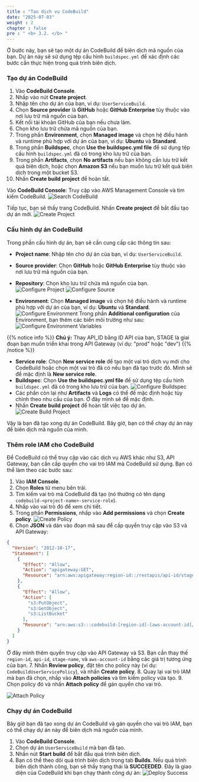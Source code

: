 ```yaml
---
title : "Tạo dịch vụ CodeBuild"
date: "2025-07-03" 
weight : 2 
chapter : false
pre : " <b> 3.2. </b> "
---
```


Ở bước này, bạn sẽ tạo một dự án CodeBuild để biên dịch mã nguồn của bạn. Dự án này sẽ sử dụng tệp cấu hình `buildspec.yml` để xác định các bước cần thực hiện trong quá trình biên dịch.

### Tạo dự án CodeBuild
1. Vào **CodeBuild Console**.
2. Nhấp vào nút **Create project**.
3. Nhập tên cho dự án của bạn, ví dụ: `UserServiceBuild`.
4. Chọn **Source provider** là **GitHub** hoặc **GitHub Enterprise** tùy thuộc vào nơi lưu trữ mã nguồn của bạn.
5. Kết nối tài khoản GitHub của bạn nếu chưa làm.
6. Chọn kho lưu trữ chứa mã nguồn của bạn.
7. Trong phần **Environment**, chọn **Managed image** và chọn hệ điều hành và runtime phù hợp với dự án của bạn, ví dụ: **Ubuntu** và **Standard**.
8. Trong phần **Buildspec**, chọn **Use the buildspec.yml file** để sử dụng tệp cấu hình `buildspec.yml` đã có trong kho lưu trữ của bạn.
9. Trong phần **Artifacts**, chọn **No artifacts** nếu bạn không cần lưu trữ kết quả biên dịch, hoặc chọn **Amazon S3** nếu bạn muốn lưu trữ kết quả biên dịch trong một bucket S3.
10. Nhấn **Create build project** để hoàn tất.

Vào **CodeBuild Console**: Truy cập vào AWS Management Console và tìm kiếm CodeBuild.
![Search CodeBuild](SearchCodeBuild.png)

Tiếp tục, bạn sẽ thấy trang CodeBuild. Nhấn **Create project** để bắt đầu tạo dự án mới.
![Create Project](CreateProject.png)

### Cấu hình dự án CodeBuild
Trong phần cấu hình dự án, bạn sẽ cần cung cấp các thông tin sau:
- **Project name**: Nhập tên cho dự án của bạn, ví dụ: `UserServiceBuild`.
- **Source provider**: Chọn **GitHub** hoặc **GitHub Enterprise** tùy thuộc vào nơi lưu trữ mã nguồn của bạn.
- **Repository**: Chọn kho lưu trữ chứa mã nguồn của bạn.
![Configure Project](ConfigureProject.png)
![Configure Source](ConfigureSource.png)

- **Environment**: Chọn **Managed image** và chọn hệ điều hành và runtime phù hợp với dự án của bạn, ví dụ: **Ubuntu** và **Standard**.
![Configure Environment](ConfigureEnvironment1.png)
Trong phần **Additional configuration** của Environment, bạn thêm các biến môi trường như sau:
![Configure Environment Variables](ConfigureEnvironment2.png)

{{% notice info %}}
**Chú ý:** Thay API_ID bằng ID API của bạn,
STAGE là giai đoạn bạn muốn triển khai trong API Gateway (ví dụ: "prod" hoặc "dev")
{{% /notice %}}

- **Service role**: Chọn **New service role** để tạo một vai trò dịch vụ mới cho CodeBuild hoặc chọn một vai trò đã có nếu bạn đã tạo trước đó. Mình sẽ để mặc định là **New service role**.
- **Buildspec**: Chọn **Use the buildspec.yml file** để sử dụng tệp cấu hình `buildspec.yml` đã có trong kho lưu trữ của bạn.
![Configure Buildspec](ConfigureBuildspec.png)
- Các phần còn lại như **Artifacts** và **Logs** có thể để mặc định hoặc tùy chỉnh theo nhu cầu của bạn. Ở đây mình sẽ để mặc định.
- Nhấn **Create build project** để hoàn tất việc tạo dự án.
![Create Build Project](CreateBuildProject.png)

Vậy là bạn đã tạo xong dự án CodeBuild. Bây giờ, bạn có thể chạy dự án này để biên dịch mã nguồn của mình.

### Thêm role IAM cho CodeBuild
Để CodeBuild có thể truy cập vào các dịch vụ AWS khác như S3, API Gateway, bạn cần cấp quyền cho vai trò IAM mà CodeBuild sử dụng. Bạn có thể làm theo các bước sau:
1. Vào **IAM Console**.
2. Chọn **Roles** từ menu bên trái.
3. Tìm kiếm vai trò mà CodeBuild đã tạo (nó thường có tên dạng `codebuild-<project-name>-service-role`).
4. Nhấp vào vai trò đó để xem chi tiết.
5. Trong phần **Permissions**, nhấp vào **Add permissions** và chọn **Create policy**.
![Create Policy](CreatePolicy.png)
6. Chọn **JSON** và dán vào đoạn mã sau để cấp quyền truy cập vào S3 và API Gateway:

```json
{
  "Version": "2012-10-17",
  "Statement": [
    {
      "Effect": "Allow",
      "Action": "apigateway:GET",
      "Resource": "arn:aws:apigateway:region-id::/restapis/api-id/stages/stage-name/exports/*"
    },
    {
      "Effect": "Allow",
      "Action": [
        "s3:PutObject",
        "s3:GetObject",
        "s3:ListBucket"
      ],
      "Resource": "arn:aws:s3:::codebuild-[region-id]-[aws-account-id]/*"
    }
  ]
}
```
Ở đây mình thêm quyền truy cập vào API Gateway và S3. Bạn cần thay thế `region-id`, `api-id`, `stage-name`, và `aws-account-id` bằng các giá trị tương ứng của bạn.
7. Nhấn **Review policy**, đặt tên cho policy này (ví dụ: `CodeBuildUserServicePolicy`), và nhấn **Create policy**.
8. Quay lại vai trò IAM mà bạn đã chọn, nhấp vào **Attach policies** và tìm kiếm policy vừa tạo.
9. Chọn policy đó và nhấn **Attach policy** để gán quyền cho vai trò.

![Attach Policy](AttachPolicy.png)

### Chạy dự án CodeBuild
Bây giờ bạn đã tạo xong dự án CodeBuild và gán quyền cho vai trò IAM, bạn có thể chạy dự án này để biên dịch mã nguồn của mình.
1. Vào **CodeBuild Console**.
2. Chọn dự án `UserServiceBuild` mà bạn đã tạo.
3. Nhấn nút **Start build** để bắt đầu quá trình biên dịch.
4. Bạn có thể theo dõi quá trình biên dịch trong tab **Builds**. Nếu quá trình biên dịch thành công, bạn sẽ thấy trạng thái là **SUCCEEDED**.
Đây là giao diện của CodeBuild khi bạn chạy thành công dự án:
![Deploy Success](DeploySuccess.png)